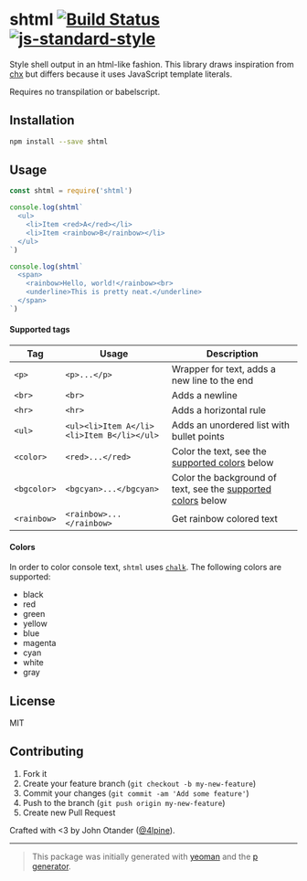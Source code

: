 # shtml [![Build Status](https://secure.travis-ci.org/johnotander/shtml.svg?branch=master)](https://travis-ci.org/johnotander/shtml) [![js-standard-style](https://img.shields.io/badge/code%20style-standard-brightgreen.svg?style=flat)](https://github.com/feross/standard)

Style shell output in an html-like fashion.
This library draws inspiration from [chx](https://github.com/zeit/chx) but differs because it uses JavaScript template literals.

Requires no transpilation or babelscript.

## Installation

```bash
npm install --save shtml
```

## Usage

```javascript
const shtml = require('shtml')

console.log(shtml`
  <ul>
    <li>Item <red>A</red></li>
    <li>Item <rainbow>B</rainbow></li>
  </ul>
`)

console.log(shtml`
  <span>
    <rainbow>Hello, world!</rainbow><br>
    <underline>This is pretty neat.</underline>
  </span>
`)
```

#### Supported tags

Tag | Usage | Description
--- | ---   | -----------
`<p>` | `<p>...</p>` | Wrapper for text, adds a new line to the end
`<br>` | `<br>` | Adds a newline
`<hr>` | `<hr>` | Adds a horizontal rule
`<ul>` | `<ul><li>Item A</li><li>Item B</li></ul>` | Adds an unordered list with bullet points
`<color>` | `<red>...</red>` | Color the text, see the [supported colors](#colors) below
`<bgcolor>` | `<bgcyan>...</bgcyan>` | Color the background of text, see the [supported colors](#colors) below
`<rainbow>` | `<rainbow>...</rainbow>` | Get rainbow colored text

#### Colors

In order to color console text, `shtml` uses [`chalk`](https://npmjs.com/package/chalk).
The following colors are supported:

- black
- red
- green
- yellow
- blue
- magenta
- cyan
- white
- gray

## License

MIT

## Contributing

1. Fork it
2. Create your feature branch (`git checkout -b my-new-feature`)
3. Commit your changes (`git commit -am 'Add some feature'`)
4. Push to the branch (`git push origin my-new-feature`)
5. Create new Pull Request

Crafted with <3 by John Otander ([@4lpine](https://twitter.com/4lpine)).

***

> This package was initially generated with [yeoman](http://yeoman.io) and the [p generator](https://github.com/johnotander/generator-p.git).
